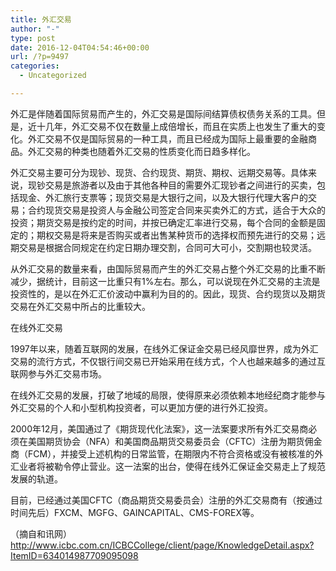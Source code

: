 ```yaml
---
title: 外汇交易
author: "-"
type: post
date: 2016-12-04T04:54:46+00:00
url: /?p=9497
categories:
  - Uncategorized

---
```

外汇是伴随着国际贸易而产生的，外汇交易是国际间结算债权债务关系的工具。但是，近十几年，外汇交易不仅在数量上成倍增长，而且在实质上也发生了重大的变化。外汇交易不仅是国际贸易的一种工具，而且已经成为国际上最重要的金融商品。外汇交易的种类也随着外汇交易的性质变化而日趋多样化。

外汇交易主要可分为现钞、现货、合约现货、期货、期权、远期交易等。具体来说，现钞交易是旅游者以及由于其他各种目的需要外汇现钞者之间进行的买卖，包括现金、外汇旅行支票等；现货交易是大银行之间，以及大银行代理大客户的交易；合约现货交易是投资人与金融公司签定合同来买卖外汇的方式，适合于大众的投资；期货交易是按约定的时间，并按已确定汇率进行交易，每个合同的金额是固定的；期权交易是将来是否购买或者出售某种货币的选择权而预先进行的交易；远期交易是根据合同规定在约定日期办理交割，合同可大可小，交割期也较灵活。

从外汇交易的数量来看，由国际贸易而产生的外汇交易占整个外汇交易的比重不断减少，据统计，目前这一比重只有1%左右。那么，可以说现在外汇交易的主流是投资性的，是以在外汇汇价波动中赢利为目的的。因此，现货、合约现货以及期货交易在外汇交易中所占的比重较大。


在线外汇交易

1997年以来，随着互联网的发展，在线外汇保证金交易已经风靡世界，成为外汇交易的流行方式，不仅银行间交易已开始采用在线方式，个人也越来越多的通过互联网参与外汇交易市场。

在线外汇交易的发展，打破了地域的局限，使得原来必须依赖本地经纪商才能参与外汇交易的个人和小型机构投资者，可以更加方便的进行外汇投资。

2000年12月，美国通过了《期货现代化法案》，这一法案要求所有外汇交易商必须在美国期货协会（NFA）和美国商品期货交易委员会（CFTC）注册为期货佣金商（FCM），并接受上述机构的日常监管，在期限内不符合资格或没有被核准的外汇业者将被勒令停止营业。这一法案的出台，使得在线外汇保证金交易走上了规范发展的轨道。

目前，已经通过美国CFTC（商品期货交易委员会）注册的外汇交易商有（按通过时间先后）FXCM、MGFG、GAINCAPITAL、CMS-FOREX等。

（摘自和讯网）http://www.icbc.com.cn/ICBCCollege/client/page/KnowledgeDetail.aspx?ItemID=634014987709095098
